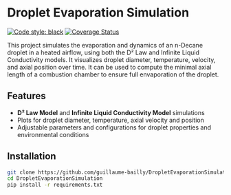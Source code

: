 # Droplet Evaporation Simulation

[![Code style: black](https://img.shields.io/badge/code%20style-black-000000.svg)](https://github.com/psf/black)
[![Coverage Status](https://coveralls.io/repos/github/guillaume-bailly/DropletEvaporationSimulation/badge.svg?branch=main)](https://coveralls.io/github/guillaume-bailly/DropletEvaporationSimulation?branch=main)

This project simulates the evaporation and dynamics of an n-Decane droplet in a heated airflow, using both the D² Law and Infinite Liquid Conductivity models. It visualizes droplet diameter, temperature, velocity, and axial position over time. It can be used to compute the minimal axial length of a combustion chamber to ensure full envaporation of the droplet.

## Features

- **D² Law Model** and **Infinite Liquid Conductivity Model** simulations
- Plots for droplet diameter, temperature, axial velocity and position
- Adjustable parameters and configurations for droplet properties and environmental conditions

## Installation

```bash
git clone https://github.com/guillaume-bailly/DropletEvaporationSimulation.git
cd DropletEvaporationSimulation
pip install -r requirements.txt
